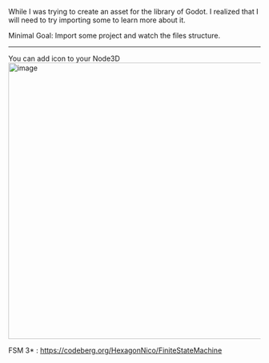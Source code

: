 While I was trying to create an asset for the library of Godot. I realized that I will need to try importing some to learn more about it.

Minimal Goal: Import some project and watch the files structure.


----

You can add icon to your Node3D
<img width="950" height="553" alt="image" src="https://github.com/user-attachments/assets/1de62a87-cfd8-434d-a1e3-31eece2e9bbc" />


FSM 3* : https://codeberg.org/HexagonNico/FiniteStateMachine
